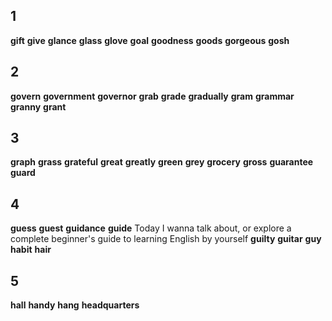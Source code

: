 ## 1
**gift** 
**give** 
**glance** 
**glass** 
**glove** 
**goal** 
**goodness** 
**goods** 
**gorgeous** 
**gosh** 

## 2
**govern** 
**government** 
**governor** 
**grab** 
**grade** 
**gradually** 
**gram** 
**grammar** 
**granny** 
**grant** 

## 3
**graph** 
**grass** 
**grateful** 
**great** 
**greatly** 
**green** 
**grey** 
**grocery** 
**gross** 
**guarantee** 
**guard** 

## 4
**guess** 
**guest** 
**guidance** 
**guide**
Today I wanna talk about, or explore a complete beginner's guide to learning English by yourself
**guilty** 
**guitar** 
**guy** 
**habit** 
**hair** 

## 5
**hall** 
**handy** 
**hang** 
**headquarters** 